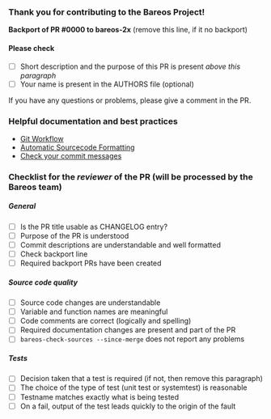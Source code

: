 ### Thank you for contributing to the Bareos Project!

**Backport of PR #0000 to bareos-2x** (remove this line, if it no backport)

#### Please check

- [ ] Short description and the purpose of this PR is present _above this paragraph_
- [ ] Your name is present in the AUTHORS file (optional)

If you have any questions or problems, please give a comment in the PR.

### Helpful documentation and best practices

- [Git Workflow](https://docs.bareos.org/DeveloperGuide/gitworkflow.html)
- [Automatic Sourcecode Formatting](https://docs.bareos.org/DeveloperGuide/generaldevel.html#automatic-sourcecode-formatting)
- [Check your commit messages](https://docs.bareos.org/DeveloperGuide/gitworkflow.html#commits)


### Checklist for the _reviewer_ of the PR (will be processed by the Bareos team)

##### General
- [ ] Is the PR title usable as CHANGELOG entry?
- [ ] Purpose of the PR is understood
- [ ] Commit descriptions are understandable and well formatted
- [ ] Check backport line
- [ ] Required backport PRs have been created

##### Source code quality

- [ ] Source code changes are understandable
- [ ] Variable and function names are meaningful
- [ ] Code comments are correct (logically and spelling)
- [ ] Required documentation changes are present and part of the PR
- [ ] `bareos-check-sources --since-merge` does not report any problems

##### Tests

- [ ] Decision taken that a test is required (if not, then remove this paragraph)
- [ ] The choice of the type of test (unit test or systemtest) is reasonable
- [ ] Testname matches exactly what is being tested
- [ ] On a fail, output of the test leads quickly to the origin of the fault
